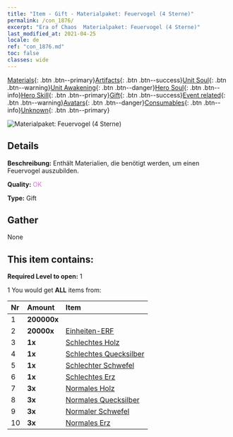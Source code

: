 ```yaml
---
title: "Item - Gift - Materialpaket: Feuervogel (4 Sterne)"
permalink: /con_1876/
excerpt: "Era of Chaos  Materialpaket: Feuervogel (4 Sterne)"
last_modified_at: 2021-04-25
locale: de
ref: "con_1876.md"
toc: false
classes: wide
---
```

 [Materials](/ItemsDE/){: .btn .btn--primary}[Artifacts](/ItemsDE/Artifacts/){: .btn .btn--success}[Unit Soul](/ItemsDE/UnitSoul/){: .btn .btn--warning}[Unit Awakening](/ItemsDE/UnitAwakening/){: .btn .btn--danger}[Hero Soul](/ItemsDE/HeroSoul/){: .btn .btn--info}[Hero Skill](/ItemsDE/HeroSkill/){: .btn .btn--primary}[Gift](/ItemsDE/Gift/){: .btn .btn--success}[Event related](/ItemsDE/Events/){: .btn .btn--warning}[Avatars](/ItemsDE/Avatars/){: .btn .btn--danger}[Consumables](/ItemsDE/Consumables/){: .btn .btn--info}[Unknown](/ItemsDE/Unknown/){: .btn .btn--primary}

 ![Materialpaket: Feuervogel (4 Sterne)](/images/t/i_907499.png)

## Details
 **Beschreibung:** Enthält Materialien, die benötigt werden, um einen Feuervogel auszubilden.

 **Quality:** <span style="color: #DA70D6">OK</span>

 **Type:** Gift

## Gather

  None

## This item contains:

 **Required Level to open:** 1

 1 You would get **ALL** items  from:

  | Nr | Amount |     Item    |
  |:---|:-------|:------------|
  | 1 |  **200000x** | <i class="fas fa-coins"/> |  | 
  | 2 |  **20000x** | [Einheiten-ERF](/ItemsDE/con_902/) |  | 
  | 3 |  **1x** | [Schlechtes Holz](/ItemsDE/mat_1/) |  | 
  | 4 |  **1x** | [Schlechtes Quecksilber](/ItemsDE/mat_2/) |  | 
  | 5 |  **1x** | [Schlechter Schwefel](/ItemsDE/mat_3/) |  | 
  | 6 |  **1x** | [Schlechtes Erz](/ItemsDE/mat_1/) |  | 
  | 7 |  **3x** | [Normales Holz](/ItemsDE/mat_7/) |  | 
  | 8 |  **3x** | [Normales Quecksilber](/ItemsDE/mat_8/) |  | 
  | 9 |  **3x** | [Normaler Schwefel](/ItemsDE/mat_9/) |  | 
  | 10 |  **3x** | [Normales Erz](/ItemsDE/mat_6/) |  | 
